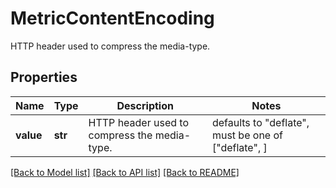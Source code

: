 # MetricContentEncoding

HTTP header used to compress the media-type.

## Properties
Name | Type | Description | Notes
------------ | ------------- | ------------- | -------------
**value** | **str** | HTTP header used to compress the media-type. | defaults to "deflate",  must be one of ["deflate", ]

[[Back to Model list]](README.md#documentation-for-models) [[Back to API list]](README.md#documentation-for-api-endpoints) [[Back to README]](README.md)


